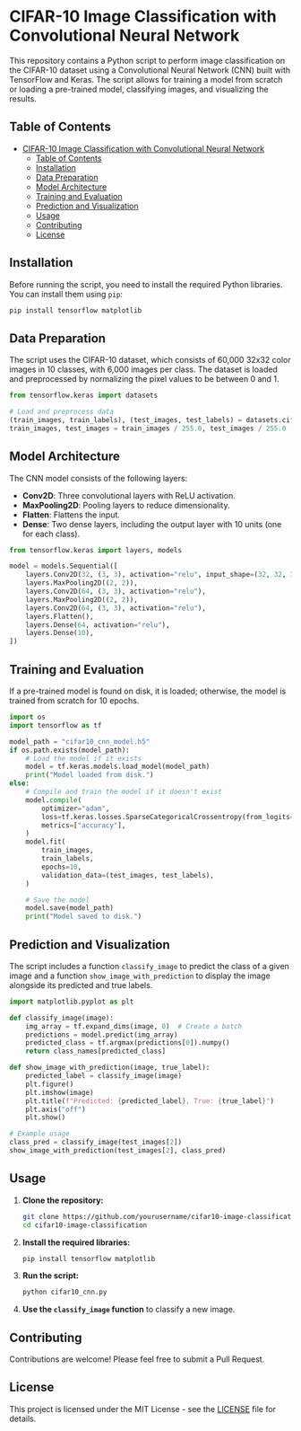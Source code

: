 # CIFAR-10 Image Classification with Convolutional Neural Network

This repository contains a Python script to perform image classification on the CIFAR-10 dataset using a Convolutional Neural Network (CNN) built with TensorFlow and Keras. The script allows for training a model from scratch or loading a pre-trained model, classifying images, and visualizing the results.

## Table of Contents

- [CIFAR-10 Image Classification with Convolutional Neural Network](#cifar-10-image-classification-with-convolutional-neural-network)
  - [Table of Contents](#table-of-contents)
  - [Installation](#installation)
  - [Data Preparation](#data-preparation)
  - [Model Architecture](#model-architecture)
  - [Training and Evaluation](#training-and-evaluation)
  - [Prediction and Visualization](#prediction-and-visualization)
  - [Usage](#usage)
  - [Contributing](#contributing)
  - [License](#license)

## Installation

Before running the script, you need to install the required Python libraries. You can install them using `pip`:

```bash
pip install tensorflow matplotlib
```

## Data Preparation

The script uses the CIFAR-10 dataset, which consists of 60,000 32x32 color images in 10 classes, with 6,000 images per class. The dataset is loaded and preprocessed by normalizing the pixel values to be between 0 and 1.

```python
from tensorflow.keras import datasets

# Load and preprocess data
(train_images, train_labels), (test_images, test_labels) = datasets.cifar10.load_data()
train_images, test_images = train_images / 255.0, test_images / 255.0
```

## Model Architecture

The CNN model consists of the following layers:

- **Conv2D**: Three convolutional layers with ReLU activation.
- **MaxPooling2D**: Pooling layers to reduce dimensionality.
- **Flatten**: Flattens the input.
- **Dense**: Two dense layers, including the output layer with 10 units (one for each class).

```python
from tensorflow.keras import layers, models

model = models.Sequential([
    layers.Conv2D(32, (3, 3), activation="relu", input_shape=(32, 32, 3)),
    layers.MaxPooling2D((2, 2)),
    layers.Conv2D(64, (3, 3), activation="relu"),
    layers.MaxPooling2D((2, 2)),
    layers.Conv2D(64, (3, 3), activation="relu"),
    layers.Flatten(),
    layers.Dense(64, activation="relu"),
    layers.Dense(10),
])
```

## Training and Evaluation

If a pre-trained model is found on disk, it is loaded; otherwise, the model is trained from scratch for 10 epochs.

```python
import os
import tensorflow as tf

model_path = "cifar10_cnn_model.h5"
if os.path.exists(model_path):
    # Load the model if it exists
    model = tf.keras.models.load_model(model_path)
    print("Model loaded from disk.")
else:
    # Compile and train the model if it doesn't exist
    model.compile(
        optimizer="adam",
        loss=tf.keras.losses.SparseCategoricalCrossentropy(from_logits=True),
        metrics=["accuracy"],
    )
    model.fit(
        train_images,
        train_labels,
        epochs=10,
        validation_data=(test_images, test_labels),
    )

    # Save the model
    model.save(model_path)
    print("Model saved to disk.")
```

## Prediction and Visualization

The script includes a function `classify_image` to predict the class of a given image and a function `show_image_with_prediction` to display the image alongside its predicted and true labels.

```python
import matplotlib.pyplot as plt

def classify_image(image):
    img_array = tf.expand_dims(image, 0)  # Create a batch
    predictions = model.predict(img_array)
    predicted_class = tf.argmax(predictions[0]).numpy()
    return class_names[predicted_class]

def show_image_with_prediction(image, true_label):
    predicted_label = classify_image(image)
    plt.figure()
    plt.imshow(image)
    plt.title(f"Predicted: {predicted_label}, True: {true_label}")
    plt.axis("off")
    plt.show()

# Example usage
class_pred = classify_image(test_images[2])
show_image_with_prediction(test_images[2], class_pred)
```

## Usage

1. **Clone the repository:**

   ```bash
   git clone https://github.com/yourusername/cifar10-image-classification.git
   cd cifar10-image-classification
   ```

2. **Install the required libraries:**

   ```bash
   pip install tensorflow matplotlib
   ```

3. **Run the script:**

   ```bash
   python cifar10_cnn.py
   ```

4. **Use the `classify_image` function** to classify a new image.

## Contributing

Contributions are welcome! Please feel free to submit a Pull Request.

## License

This project is licensed under the MIT License - see the [LICENSE](LICENSE) file for details.
